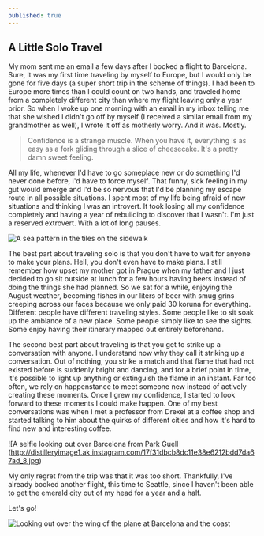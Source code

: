 ```yaml
---
published: true
---
```


## A Little Solo Travel

My mom sent me an email a few days after I booked a flight to Barcelona. Sure, it was my first time traveling  by myself to Europe, but I would only be gone for five days (a super short trip in the scheme of things). I had been to Europe more times than I could count on two hands, and traveled home from a completely different city than where my flight leaving only a year prior. So when I woke up one morning with an email in my inbox telling me that she wished I didn't go off by myself (I received a similar email from my grandmother as well), I wrote it off as motherly worry. And it was. Mostly.

>Confidence is a strange muscle. When you have it, everything is as easy as a fork gliding through a slice of cheesecake. It's a pretty damn sweet feeling. 

All my life, whenever I'd have to go someplace new or do something I'd never done before, I'd have to force myself. That funny, sick feeling in my gut would emerge and I'd be so nervous that I'd be planning my escape route in all possible situations. I spent most of my life being afraid of new situations and thinking I was an introvert. It took losing all my confidence completely and having a year of rebuilding to discover that I wasn't. I'm just a reserved extrovert. With a lot of long pauses.

![A sea pattern in the tiles on the sidewalk](/http://distilleryimage9.ak.instagram.com/744ae5b0b77211e3a9cb127110f29a31_8.jpg)

The best part about traveling solo is that you don't have to wait for anyone to make your plans. Hell, you don't even have to make plans. I still remember how upset my mother got in Prague when my father and I just decided to go sit outside at lunch for a few hours having beers instead of doing the things she had planned. So we sat for a while, enjoying the August weather, becoming fishes in our liters of beer with smug grins creeping across our faces because we only paid 30 koruna for everything. Different people have different traveling styles. Some people like to sit soak up the ambiance of a new place. Some people simply like to see the sights. Some enjoy having their itinerary mapped out entirely beforehand.

The second best part about traveling is that you get to strike up a conversation with anyone. I understand now why they call it striking up a conversation. Out of nothing, you strike a match and that flame that had not existed before is suddenly bright and dancing, and for a brief point in time, it's possible to light up anything or extinguish the flame in an instant. Far too often, we rely on happenstance to meet someone new instead of actively creating these moments. Once I grew my confidence, I started to look forward to these moments I could make happen. One of my best conversations was when I met a professor from Drexel at a coffee shop and started talking to him about the quirks of different cities and how it's hard to find new and interesting coffee.

![A selfie looking out over Barcelona from Park Guell (http://distilleryimage1.ak.instagram.com/17f31dbcb8dc11e38e6212bdd7da67ad_8.jpg)

My only regret from the trip was that it was too short. Thankfully, I've already booked another flight, this time to Seattle, since I haven't been able to get the emerald city out of my head for a year and a half.

Let's go!

![Looking out over the wing of the plane at Barcelona and the coast](http://distilleryimage0.ak.instagram.com/7382750ab9cd11e38efb0a406416de40_8.jpg)